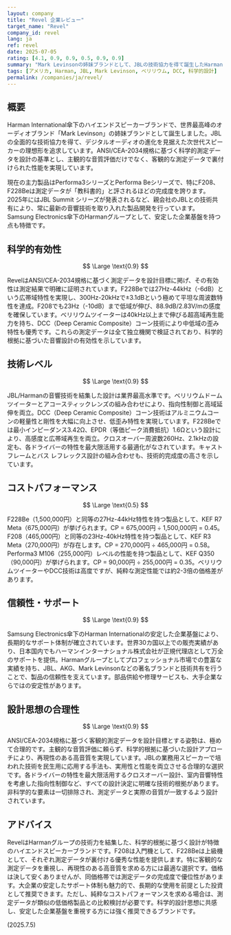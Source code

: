```yaml
---
layout: company
title: "Revel 企業レビュー"
target_name: "Revel"
company_id: revel
lang: ja
ref: revel
date: 2025-07-05
rating: [4.1, 0.9, 0.9, 0.5, 0.9, 0.9]
summary: "Mark Levinsonの姉妹ブランドとして、JBLの技術協力を得て誕生したHarman International傘下のハイエンドスピーカーブランド。科学的測定に基づく設計アプローチで、F228BeやF208など測定データが教科書的に優秀な製品を開発。ベリリウムツイーターとDCC（Deep Ceramic Composite）コーン技術により、周波数特性の平坦性と低歪み特性を両立。価格は決して安くないが、大企業の安定したサポート体制と合理的な設計思想で高い評価を獲得している。"
tags: [アメリカ, Harman, JBL, Mark Levinson, ベリリウム, DCC, 科学的設計]
permalink: /companies/ja/revel/
---
```


## 概要

Harman International傘下のハイエンドスピーカーブランドで、世界最高峰のオーディオブランド「Mark Levinson」の姉妹ブランドとして誕生しました。JBLの全面的な技術協力を得て、デジタルオーディオの進化を見据えた次世代スピーカーの理想形を追求しています。ANSI/CEA-2034規格に基づく科学的測定データを設計の基準とし、主観的な音質評価だけでなく、客観的な測定データで裏付けられた性能を実現しています。

現在の主力製品はPerforma3シリーズとPerforma Beシリーズで、特にF208、F228Beは測定データが「教科書的」と評されるほどの完成度を誇ります。2025年にはJBL Summit シリーズが発表されるなど、親会社のJBLとの技術共有により、常に最新の音響技術を取り入れた製品開発を行っています。Samsung Electronics傘下のHarmanグループとして、安定した企業基盤を持つ点も特徴です。

## 科学的有効性

$$ \Large \text{0.9} $$

RevelはANSI/CEA-2034規格に基づく測定データを設計目標に掲げ、その有効性は測定結果で明確に証明されています。F228Beでは27Hz-44kHz（-6dB）という広帯域特性を実現し、300Hz-20kHzで±3.1dBという極めて平坦な周波数特性を達成。F208でも23Hz（-10dB）まで低域が伸び、88.9dB/2.83V/mの感度を確保しています。ベリリウムツイーターは40kHz以上まで伸びる超高域再生能力を持ち、DCC（Deep Ceramic Composite）コーン技術により中低域の歪み特性も優秀です。これらの測定データは全て独立機関で検証されており、科学的根拠に基づいた音響設計の有効性を示しています。

## 技術レベル

$$ \Large \text{0.9} $$

JBL/Harmanの音響技術を結集した設計は業界最高水準です。ベリリウムドームツイーターとアコースティックレンズの組み合わせにより、指向性制御と高域延伸を両立。DCC（Deep Ceramic Composite）コーン技術はアルミニウムコーンの軽量性と剛性を大幅に向上させ、低歪み特性を実現しています。F228Beでは最小インピーダンス3.42Ω、EPDR（等価ピーク消費抵抗）1.6Ωという設計により、高感度と広帯域再生を両立。クロスオーバー周波数260Hz、2.1kHzの設定も、各ドライバーの特性を最大限活用する最適化がなされています。キャスト フレームとバス レフレックス設計の組み合わせも、技術的完成度の高さを示しています。

## コストパフォーマンス

$$ \Large \text{0.5} $$

F228Be（1,500,000円）と同等の27Hz-44kHz特性を持つ製品として、KEF R7 Meta（675,000円）が挙げられます。CP = 675,000円 ÷ 1,500,000円 = 0.45。F208（465,000円）と同等の23Hz-40kHz特性を持つ製品として、KEF R3 Meta（270,000円）が存在します。CP = 270,000円 ÷ 465,000円 = 0.58。Performa3 M106（255,000円）レベルの性能を持つ製品として、KEF Q350（90,000円）が挙げられます。CP = 90,000円 ÷ 255,000円 = 0.35。ベリリウムツイーターやDCC技術は高度ですが、純粋な測定性能では約2-3倍の価格差があります。

## 信頼性・サポート

$$ \Large \text{0.9} $$

Samsung Electronics傘下のHarman Internationalの安定した企業基盤により、長期的なサポート体制が確立されています。世界30カ国以上での販売実績があり、日本国内でもハーマンインターナショナル株式会社が正規代理店として万全のサポートを提供。Harmanグループとしてプロフェッショナル市場での豊富な実績を持ち、JBL、AKG、Mark Levinsonなどの著名ブランドと技術共有を行うことで、製品の信頼性を支えています。部品供給や修理サービスも、大手企業ならではの安定性があります。

## 設計思想の合理性

$$ \Large \text{0.9} $$

ANSI/CEA-2034規格に基づく客観的測定データを設計目標とする姿勢は、極めて合理的です。主観的な音質評価に頼らず、科学的根拠に基づいた設計アプローチにより、再現性のある高音質を実現しています。JBLの業務用スピーカーで培われた技術を民生用に応用する手法も、実用性と性能を両立させる合理的な選択です。各ドライバーの特性を最大限活用するクロスオーバー設計、室内音響特性を考慮した指向性制御など、すべての設計決定に明確な技術的根拠があります。非科学的な要素は一切排除され、測定データと実際の音質が一致するよう設計されています。

## アドバイス

RevelはHarmanグループの技術力を結集した、科学的根拠に基づく設計が特徴のハイエンドスピーカーブランドです。F208は入門機として、F228Beは上級機として、それぞれ測定データが裏付ける優秀な性能を提供します。特に客観的な測定データを重視し、再現性のある高音質を求める方には最適な選択です。価格は決して安くありませんが、同価格帯では測定データの完成度で優位性があります。大企業の安定したサポート体制も魅力的で、長期的な使用を前提とした投資として推奨できます。ただし、純粋なコストパフォーマンスを求める場合は、測定データが類似の低価格製品との比較検討が必要です。科学的設計思想に共感し、安定した企業基盤を重視する方には強く推奨できるブランドです。

(2025.7.5)
